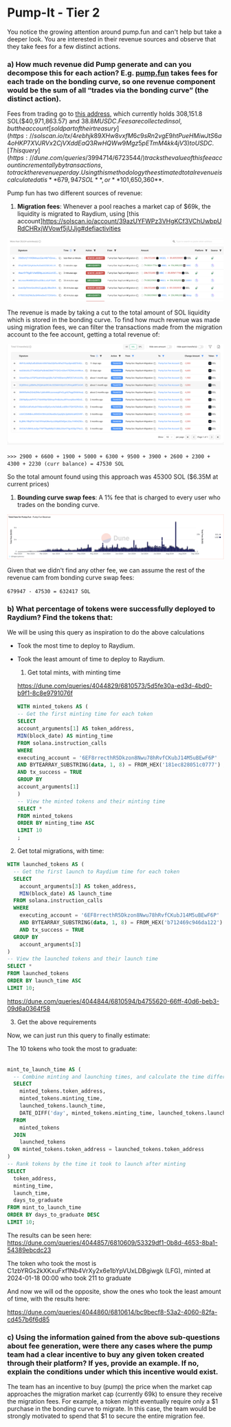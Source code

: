 # Pump-It - Tier 2
You notice the growing attention around pump.fun and can't help but take a deeper look. You are interested in their revenue sources and observe that they take fees for a few distinct actions.


### a) How much revenue did Pump generate and can you decompose this for each action? E.g. [pump.fun](http://Pump.Fun) takes fees for each trade on the bonding curve, so one revenue component would be the sum of all “trades via the bonding curve” (the distinct action).

Fees from trading go to [this address](https://solscan.io/account/CebN5WGQ4jvEPvsVU4EoHEpgzq1VV7AbicfhtW4xC9iM), which currently holds 308,151.8 SOL($40,971,863.57) and $38.8M USDC. Fees are collected in sol, but the account [sold part of their treasury](https://solscan.io/tx/4rebhjk89XHw8vxfM6c9sRn2vgE9htPueHMiwJtS6a4oHKP7XVJRVx2CjVXddEaQ3RwHQWw9Mgz5pETmM4kk4jV3) to USDC. [This query](https://dune.com/queries/3994714/6723544/) tracks the value of this fee account incrementally by transactions, to track the revenue per day. Using this methodology the estimated total revenue is calculated at is **679,947 SOL**, or  **$101,650,360**. 

Pump fun has two different sources of revenue: 
1. **Migration fees**: Whenever a pool reaches a market cap of $69k, the liquidity is migrated to Raydium, using [this account]https://solscan.io/account/39azUYFWPz3VHgKCf3VChUwbpURdCHRxjWVowf5jUJjg#defiactivities

![alt text](image-1.png)

The revenue is made by taking a cut to the total amount of SOL liquidity which is stored in the bonding curve. To find how much revenue was made using migration fees, we can filter the transactions made from the migration account to the fee account, getting a total revenue of:

![alt text](image-2.png)

`>>> 2900 + 6600 + 1900 + 5000 + 6300 + 9500 + 3900 + 2600 + 2300 + 4300 + 2230 (curr balance) = 47530 SOL`

So the total amount found using this approach was 45300 SOL ($6.35M at current prices)


1. **Bounding curve swap fees**: A 1% fee that is charged to every user who trades on the bonding curve. 

![alt text](image.png)

Given that we didn't find any other fee, we can assume the rest of the revenue cam from bonding curve swap fees: 

`679947 - 47530 = 632417 SOL`
 
### b) What percentage of tokens were successfully deployed to Raydium? Find the tokens that:

We will be using this query as inspiration to do the above calculations

- Took the most time to deploy to Raydium.
- Took the least amount of time to deploy to Raydium.

    1. Get total mints, with minting time


    https://dune.com/queries/4044829/6810573/5d5fe30a-ed3d-4bd0-b9f1-8c8e9791076f

    ```sql
    WITH minted_tokens AS (
  -- Get the first minting time for each token
  SELECT
    account_arguments[1] AS token_address,
    MIN(block_date) AS minting_time
  FROM solana.instruction_calls
  WHERE
    executing_account = '6EF8rrecthR5Dkzon8Nwu78hRvfCKubJ14M5uBEwF6P'
    AND BYTEARRAY_SUBSTRING(data, 1, 8) = FROM_HEX('181ec828051c0777') /* global:create sha256 first 8 byte */
    AND tx_success = TRUE
  GROUP BY
    account_arguments[1]
    )
    -- View the minted tokens and their minting time
    SELECT *
    FROM minted_tokens
    ORDER BY minting_time ASC
    LIMIT 10
    ;
  ```

2. Get total migrations, with time:

```sql
WITH launched_tokens AS (
  -- Get the first launch to Raydium time for each token
  SELECT
    account_arguments[3] AS token_address,
    MIN(block_date) AS launch_time
  FROM solana.instruction_calls
  WHERE
    executing_account = '6EF8rrecthR5Dkzon8Nwu78hRvfCKubJ14M5uBEwF6P'
    AND BYTEARRAY_SUBSTRING(data, 1, 8) = FROM_HEX('b712469c946da122') /* global:withdraw sha256 first 8 byte */
    AND tx_success = TRUE
  GROUP BY
    account_arguments[3]
)
-- View the launched tokens and their launch time
SELECT *
FROM launched_tokens
ORDER BY launch_time ASC
LIMIT 10;
```

https://dune.com/queries/4044844/6810594/b4755620-66ff-40d6-beb3-09d6a0364f58

3. Get the above requirements

Now, we can just run this query to finally estimate:


The 10 tokens who took the most to graduate:

```sql

mint_to_launch_time AS (
  -- Combine minting and launching times, and calculate the time difference
  SELECT
    minted_tokens.token_address,
    minted_tokens.minting_time,
    launched_tokens.launch_time,
    DATE_DIFF('day', minted_tokens.minting_time, launched_tokens.launch_time) AS days_to_graduate
  FROM
    minted_tokens
  JOIN
    launched_tokens
  ON minted_tokens.token_address = launched_tokens.token_address
)
-- Rank tokens by the time it took to launch after minting
SELECT
  token_address,
  minting_time,
  launch_time,
  days_to_graduate
FROM mint_to_launch_time
ORDER BY days_to_graduate DESC
LIMIT 10;
```

The results can be seen here:
https://dune.com/queries/4044857/6810609/53329df1-0b8d-4653-8ba1-54389ebcdc23

The token who took the most is C1zbYRGs2kXKxuFxf1Nb4VrXy2x6e1bYpVUxLDBgiwgk (LFG), minted at 2024-01-18 00:00 who took 211 to graduate

And now we will od the opposite, show the ones who took the least amount of time, with the results here:

https://dune.com/queries/4044860/6810614/bc9becf8-53a2-4060-82fa-cd457b6f6d85


### c) Using the information gained from the above sub-questions about fee generation, were there any cases where the pump team had a clear incentive to buy any given token created through their platform? If yes, provide an example. If no, explain the conditions under which this incentive would exist.

The team has an incentive to buy (pump) the price when the market cap approaches the migration market cap (currently 69k) to ensure they receive the migration fees. For example, a token might eventually require only a $1 purchase in the bonding curve to migrate. In this case, the team would be strongly motivated to spend that $1 to secure the entire migration fee.
